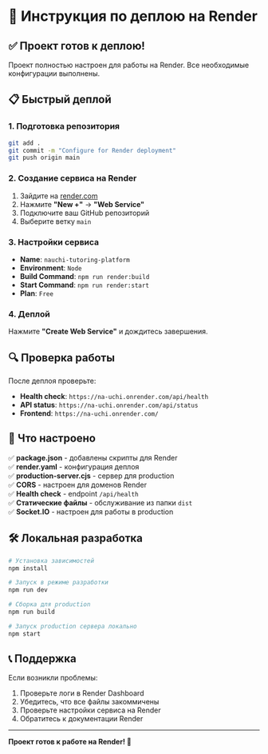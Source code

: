 # 🚀 Инструкция по деплою на Render

## ✅ Проект готов к деплою!

Проект полностью настроен для работы на Render. Все необходимые конфигурации выполнены.

## 📋 Быстрый деплой

### 1. Подготовка репозитория
```bash
git add .
git commit -m "Configure for Render deployment"
git push origin main
```

### 2. Создание сервиса на Render
1. Зайдите на [render.com](https://render.com)
2. Нажмите **"New +"** → **"Web Service"**
3. Подключите ваш GitHub репозиторий
4. Выберите ветку `main`

### 3. Настройки сервиса
- **Name**: `nauchi-tutoring-platform`
- **Environment**: `Node`
- **Build Command**: `npm run render:build`
- **Start Command**: `npm run render:start`
- **Plan**: `Free`

### 4. Деплой
Нажмите **"Create Web Service"** и дождитесь завершения.

## 🔍 Проверка работы

После деплоя проверьте:
- **Health check**: `https://na-uchi.onrender.com/api/health`
- **API status**: `https://na-uchi.onrender.com/api/status`
- **Frontend**: `https://na-uchi.onrender.com/`

## 📁 Что настроено

✅ **package.json** - добавлены скрипты для Render  
✅ **render.yaml** - конфигурация деплоя  
✅ **production-server.cjs** - сервер для production  
✅ **CORS** - настроен для доменов Render  
✅ **Health check** - endpoint `/api/health`  
✅ **Статические файлы** - обслуживание из папки `dist`  
✅ **Socket.IO** - настроен для работы в production  

## 🛠️ Локальная разработка

```bash
# Установка зависимостей
npm install

# Запуск в режиме разработки
npm run dev

# Сборка для production
npm run build

# Запуск production сервера локально
npm start
```

## 📞 Поддержка

Если возникли проблемы:
1. Проверьте логи в Render Dashboard
2. Убедитесь, что все файлы закоммичены
3. Проверьте настройки сервиса на Render
4. Обратитесь к документации Render

---

**Проект готов к работе на Render! 🎉**

